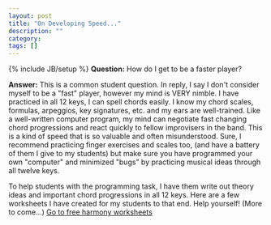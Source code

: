 ```yaml
---
layout: post
title: "On Developing Speed..."
description: ""
category: 
tags: []
---
```

{% include JB/setup %}
**Question:** How do I get to be a faster player?

**Answer:** This is a common student question. In reply, I say I don't consider myself to be a "fast" player, however my mind is VERY nimble. I have practiced in all 12 keys, I can spell chords easily. I know my chord scales, formulas, arpeggios, key signatures, etc. and my ears are well-trained. Like a well-written computer program, my mind can negotiate fast changing chord progressions and react quickly to fellow improvisers in the band. This is a kind of speed that is so valuable and often misunderstood. Sure, I recommend practicing finger exercises and scales too, (and have a battery of them I give to my students) but make sure you have programmed your own "computer" and minimized "bugs" by practicing musical ideas through all twelve keys.

To help students with the programming task, I have them write out theory ideas and important chord progressions in all 12 keys. Here are a few worksheets I have created for my students to that end. Help yourself! (More to come...)
[Go to free harmony worksheets](/guitar_worksheets.html)